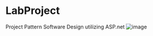 # LabProject
Project Pattern Software Design utilizing ASP.net
![image](https://github.com/user-attachments/assets/611fc579-ae8a-454d-ac89-98bb81ce3116)

